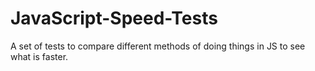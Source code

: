 # JavaScript-Speed-Tests
A set of tests to compare different methods of doing things in JS to see what is faster.
